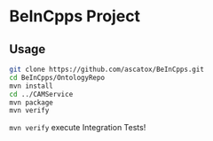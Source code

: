 # BeInCpps Project
## Usage
```bash
git clone https://github.com/ascatox/BeInCpps.git
cd BeInCpps/OntologyRepo
mvn install
cd ../CAMService
mvn package
mvn verify
```
`mvn verify` execute Integration Tests!
